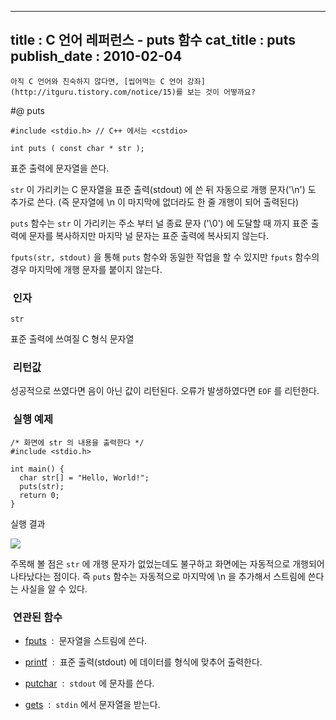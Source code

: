 ----------------
title : C 언어 레퍼런스 - puts 함수
cat_title :  puts
publish_date : 2010-02-04
--------------



```warning
아직 C 언어와 친숙하지 않다면, [씹어먹는 C 언어 강좌](http://itguru.tistory.com/notice/15)를 보는 것이 어떻까요?

```

#@ puts

```info
#include <stdio.h> // C++ 에서는 <cstdio>

int puts ( const char * str );
```


표준 출력에 문자열을 쓴다.

`str` 이 가리키는 C 문자열을 표준 출력(stdout) 에 쓴 뒤 자동으로 개행 문자('\n') 도 추가로 쓴다.
(즉 문자열에 \n 이 마지막에 없더라도 한 줄 개행이 되어 출력된다)

`puts` 함수는 `str` 이 가리키는 주소 부터 널 종료 문자 ('\0') 에 도달할 때 까지 표준 출력에 문자를 복사하지만 마지막 널 문자는 표준 출력에 복사되지 않는다.

`fputs(str, stdout)` 을 통해 `puts` 함수와 동일한 작업을 할 수 있지만 `fputs` 함수의 경우 마지막에 개행 문자를 붙이지 않는다.



###  인자




`str`

표준 출력에 쓰여질 C 형식 문자열



###  리턴값




성공적으로 쓰였다면 음이 아닌 값이 리턴된다.
오류가 발생하였다면 `EOF` 를 리턴한다.



###  실행 예제




```cpp-formatted
/* 화면에 str 의 내용을 출력한다 */
#include <stdio.h>

int main() {
  char str[] = "Hello, World!";
  puts(str);
  return 0;
}
```

실행 결과


![](http://img1.daumcdn.net/thumb/R1920x0/?fname=http%3A%2F%2Fcfile6.uf.tistory.com%2Fimage%2F116332134B6AB977BD3643)

주목해 볼 점은 `str` 에 개행 문자가 없었는데도 불구하고 화면에는 자동적으로 개행되어 나타났다는 점이다. 즉 `puts` 함수는 자동적으로 마지막에 \n 을 추가해서 스트림에 쓴다는 사실을 알 수 있다.




###  연관된 함수





*  [fputs](http://itguru.tistory.com/40)  :  문자열을 스트림에 쓴다.

*  [printf](http://itguru.tistory.com/35)  :  표준 출력(stdout) 에 데이터를 형식에 맞추어 출력한다.

*  [putchar](http://itguru.tistory.com/47)  :  `stdout` 에 문자를 쓴다.

*  [gets](http://itguru.tistory.com/45)  :  `stdin` 에서 문자열을 받는다.